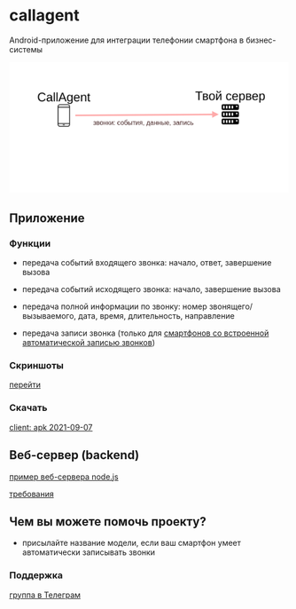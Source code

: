 # callagent

Android-приложение для интеграции телефонии смартфона в бизнес-системы

![схема](images/scheme.png)

## Приложение

### Функции

- передача событий входящего звонка: начало, ответ, завершение вызова

- передача событий исходящего звонка: начало, завершение вызова

- передача полной информации по звонку: номер звонящего/вызываемого, дата, время, длительность, направление

- передача записи звонка (только для [смартфонов со встроенной автоматической записью звонков](smartphones.md))

### Скриншоты

[перейти](screenshots.md)

### Скачать

[client: apk 2021-09-07](https://github.com/antirek/callagent/releases/download/2021-09-07/callagent-2021-09-07.apk)

## Веб-сервер (backend)

[пример веб-сервера node.js](server)

[требования](server.md)

## Чем вы можете помочь проекту?

- присылайте название модели, если ваш смартфон умеет автоматически записывать звонки

### Поддержка

[группа в Телеграм](https://t.me/callagent)
